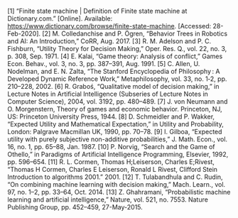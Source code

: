 [1]	“Finite state machine | Definition of Finite state machine at Dictionary.com.” [Online]. Available: https://www.dictionary.com/browse/finite-state-machine. [Accessed: 28-Feb-2020].
[2]	M. Colledanchise and P. Ögren, “Behavior Trees in Robotics and AI: An Introduction,” CoRR, Aug. 2017.
[3]	R. M. Adelson and P. C. Fishburn, “Utility Theory for Decision Making,” Oper. Res. Q., vol. 22, no. 3, p. 308, Sep. 1971.
[4]	E. Kalai, “Game theory: Analysis of conflict,” Games Econ. Behav., vol. 3, no. 3, pp. 387–391, Aug. 1991.
[5]	C. Allen, U. Nodelman, and E. N. Zalta, “The Stanford Encyclopedia of Philosophy : A Developed Dynamic Reference Work,” Metaphilosophy, vol. 33, no. 1‐2, pp. 210–228, 2002.
[6]	R. Graboś, “Qualitative model of decision making,” in Lecture Notes in Artificial Intelligence (Subseries of Lecture Notes in Computer Science), 2004, vol. 3192, pp. 480–489.
[7]	J. von Neumann and O. Morgenstern, Theory of games and economic behavior. Princeton, NJ, US: Princeton University Press, 1944.
[8]	D. Schmeidler and P. Wakker, “Expected Utility and Mathematical Expectation,” in Utility and Probability, London: Palgrave Macmillan UK, 1990, pp. 70–78.
[9]	I. Gilboa, “Expected utility with purely subjective non-additive probabilities,” J. Math. Econ., vol. 16, no. 1, pp. 65–88, Jan. 1987.
[10]	P. Norvig, “Search and the Game of Othello,” in Paradigms of Artificial Intelligence Programming, Elsevier, 1992, pp. 596–654.
[11]	R. L. Cormen, Thomas H;Leiserson, Charles E;Rivest, “Thomas H Cormen, Charles E Leiserson, Ronald L Rivest, Clifford Stein Introduction to algorithms 2001.” 2001.
[12]	T. Tulabandhula and C. Rudin, “On combining machine learning with decision making,” Mach. Learn., vol. 97, no. 1–2, pp. 33–64, Oct. 2014.
[13]	Z. Ghahramani, “Probabilistic machine learning and artificial intelligence,” Nature, vol. 521, no. 7553. Nature Publishing Group, pp. 452–459, 27-May-2015.
